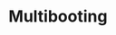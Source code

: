 ---
lang: es
layout: doc
redirect_to: https://github.com/Qubes-Community/Contents/blob/master/docs/configuration/multiboot.md
ref: 112
title: Multibooting
---